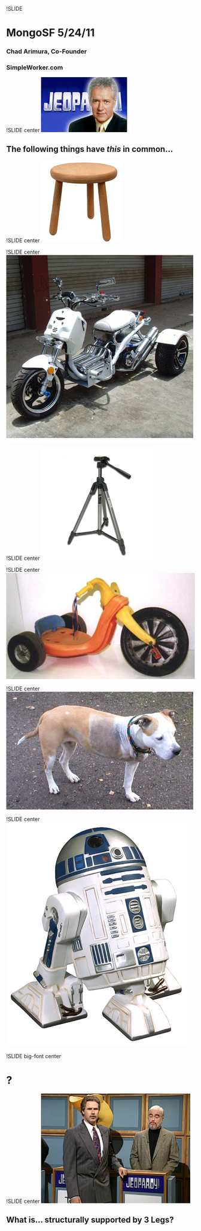 !SLIDE

# MongoSF 5/24/11
### Chad Arimura, Co-Founder
### SimpleWorker.com

!SLIDE center
![jeopardy1](jeopardy1.png)
## The following things have *this* in common...

!SLIDE center
![stool](3l1.jpg)

!SLIDE center
![atv](3l3.jpg)

!SLIDE center
![tripod](3l2.jpg)

!SLIDE center
![bigwheels](3l4.jpg)

!SLIDE center
![dog](3l6.jpg)

!SLIDE center
![r2d2](3l5.jpg)

!SLIDE big-font center
# ?

!SLIDE center
![jeopardy1](jeopardy2.png)
## What is... structurally supported by 3 Legs?